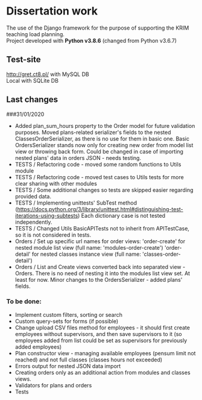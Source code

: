 # Dissertation work

The use of the Django framework for the purpose of supporting the KRIM teaching load planning.\
Project developed with **Python v3.8.6** (changed from Python v3.6.7)

## Test-site

http://gret.ct8.pl/ with MySQL DB\
Local with SQLite DB

## Last changes
###31/01/2020

- Added plan_sum_hours property to the Order model for future validation purposes.
  Moved plans-related serializer's fields to the nested ClassesOrderSerializer, as there is no use for them in basic one.
  Basic OrdersSerializer stands now only for creating new order from model list view or throwing back form.
  Could be changed in case of importing nested plans' data in orders JSON - needs testing.
- TESTS / Refactoring code - moved some random functions to Utils module
- TESTS / Refactoring code - moved test cases to Utils tests for more clear sharing with other modules
- TESTS / Some additional changes so tests are skipped easier regarding provided data.
- TESTS / Implementing unittests' SubTest method (https://docs.python.org/3/library/unittest.html#distinguishing-test-iterations-using-subtests)
  Each dictionary case is not tested independently.
- TESTS / Changed Utils BasicAPITests not to inherit from APITestCase, so it is not considered in tests.
- Orders / Set up specific url names for order views: 
  'order-create' for nested module list view (full name: 'modules-order-create')
  'order-detail' for nested classes instance view (full name: 'classes-order-detail')
- Orders / List and Create views converted back into separated view - Orders.
  There is no need of nesting it into the modules list view set. At least for now.
  Minor changes to the OrdersSerializer - added plans' fields.

### To be done:

- Implement custom filters, sorting or search
- Custom query-sets for forms (if possible)
- Change upload CSV files method for employees - it should first create employees without supervisors, and then save 
  supervisors to it (so employees added from list could be set as supervisors for previously added employees)
- Plan constructor view - managing available employees (pensum limit not reached) and not full classes 
  (classes hours not exceeded)
- Errors output for nested JSON data import
- Creating orders only as an additional action from modules and classes views.
- Validators for plans and orders
- Tests
